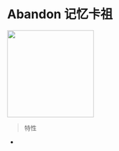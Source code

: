 **Abandon** 记忆卡祖
=
<div style="width:100%;align:center">
   <img src="https://img.xhfkindergarten.cn/default-bird.png" height="200" />
</div>

> 特性
* 
